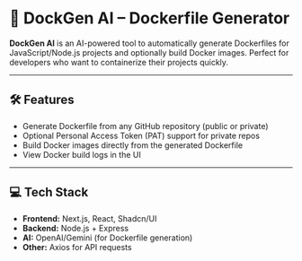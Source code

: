 

# 🚀 DockGen AI – Dockerfile Generator

**DockGen AI** is an AI-powered tool to automatically generate Dockerfiles for JavaScript/Node.js projects and optionally build Docker images. Perfect for developers who want to containerize their projects quickly.

---

## 🛠 Features

* Generate Dockerfile from any GitHub repository (public or private)
* Optional Personal Access Token (PAT) support for private repos
* Build Docker images directly from the generated Dockerfile
* View Docker build logs in the UI

---

## 💻 Tech Stack

* **Frontend:** Next.js, React, Shadcn/UI
* **Backend:** Node.js + Express
* **AI:** OpenAI/Gemini (for Dockerfile generation)
* **Other:** Axios for API requests


